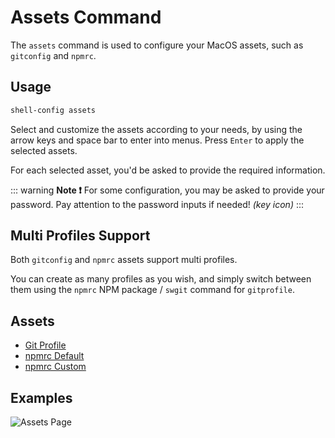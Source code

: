 <script setup>
    const repoUrl = 'https://github.com/Avivbens/shell-config/tree/HEAD'
</script>

# Assets Command

The `assets` command is used to configure your MacOS assets, such as `gitconfig` and `npmrc`.

## Usage

```bash
shell-config assets
```

Select and customize the assets according to your needs, by using the arrow keys and space bar to enter into menus. Press `Enter` to apply the selected assets.

For each selected asset, you'd be asked to provide the required information.

::: warning **Note ❗**
For some configuration, you may be asked to provide your password.
Pay attention to the password inputs if needed! _(key icon)_
:::

## Multi Profiles Support

Both `gitconfig` and `npmrc` assets support multi profiles.

You can create as many profiles as you wish, and simply switch between them using the `npmrc` NPM package / `swgit` command for `gitprofile`.

## Assets

-   [Git Profile](https://github.com/Avivbens/shell-config/tree/HEAD/assets/.gitconfig.template)
-   [npmrc Default](https://github.com/Avivbens/shell-config/tree/HEAD/assets/.npmrc.template)
-   [npmrc Custom](https://github.com/Avivbens/shell-config/tree/HEAD/assets/.npmrc.custom.template)

## Examples

![Assets Page](/assets-command.png)
